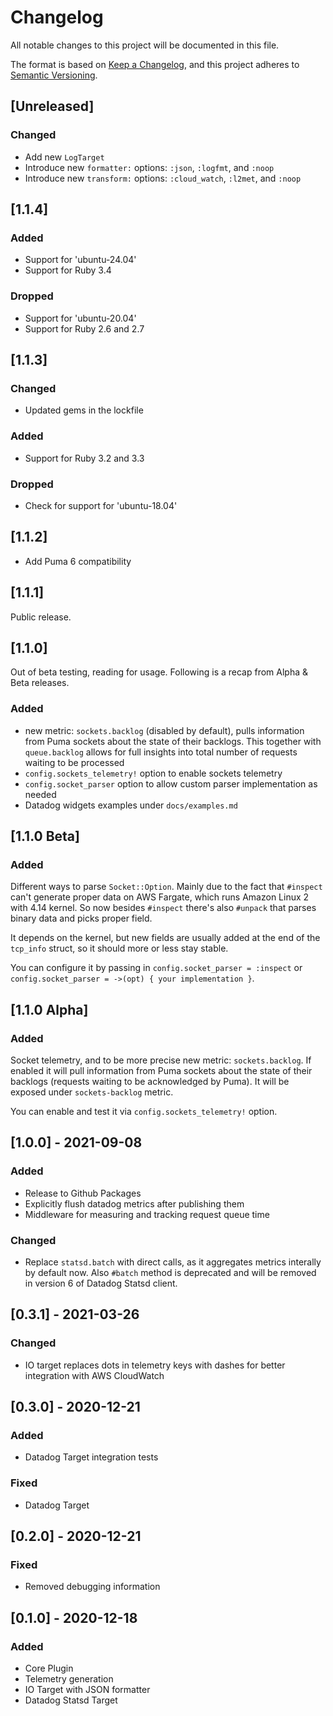 # Changelog

All notable changes to this project will be documented in this file.

The format is based on [Keep a Changelog](https://keepachangelog.com/en/1.0.0/),
and this project adheres to [Semantic Versioning](https://semver.org/spec/v2.0.0.html).

## [Unreleased]

### Changed
- Add new `LogTarget`
- Introduce new `formatter:` options: `:json`, `:logfmt`, and `:noop`
- Introduce new `transform:` options: `:cloud_watch`, `:l2met`, and `:noop`

## [1.1.4]

### Added
- Support for 'ubuntu-24.04'
- Support for Ruby 3.4

### Dropped
- Support for 'ubuntu-20.04'
- Support for Ruby 2.6 and 2.7

## [1.1.3]

### Changed
- Updated gems in the lockfile

### Added
- Support for Ruby 3.2 and 3.3

### Dropped
- Check for support for 'ubuntu-18.04'

## [1.1.2]

- Add Puma 6 compatibility
## [1.1.1]

Public release.

## [1.1.0]

Out of beta testing, reading for usage. Following is a recap from Alpha & Beta releases.

### Added
- new metric: `sockets.backlog` (disabled by default), pulls information from Puma
  sockets about the state of their backlogs. This together with `queue.backlog`
  allows for full insights into total number of requests waiting to be processed
- `config.sockets_telemetry!` option to enable sockets telemetry
- `config.socket_parser` option to allow custom parser implementation as needed
- Datadog widgets examples under `docs/examples.md`

## [1.1.0 Beta]

### Added

Different ways to parse `Socket::Option`. Mainly due to the fact that `#inspect` can't
generate proper data on AWS Fargate, which runs Amazon Linux 2 with 4.14 kernel. So now
besides `#inspect` there's also `#unpack` that parses binary data and picks proper field.

It depends on the kernel, but new fields are usually added at the end of the `tcp_info`
struct, so it should more or less stay stable.

You can configure it by passing in `config.socket_parser = :inspect` or
`config.socket_parser = ->(opt) { your implementation }`.

## [1.1.0 Alpha]

### Added

Socket telemetry, and to be more precise new metric: `sockets.backlog`. If enabled it will
pull information from Puma sockets about the state of their backlogs (requests waiting to
be acknowledged by Puma). It will be exposed under `sockets-backlog` metric.

You can enable and test it via `config.sockets_telemetry!` option.

## [1.0.0] - 2021-09-08
### Added
- Release to Github Packages
- Explicitly flush datadog metrics after publishing them
- Middleware for measuring and tracking request queue time

### Changed
- Replace `statsd.batch` with direct calls, as it aggregates metrics interally by default now.
  Also `#batch` method is deprecated and will be removed in version 6 of Datadog Statsd client.

## [0.3.1] - 2021-03-26
### Changed
- IO target replaces dots in telemetry keys with dashes for better integration with AWS CloudWatch

## [0.3.0] - 2020-12-21
### Added
- Datadog Target integration tests

### Fixed
- Datadog Target

## [0.2.0] - 2020-12-21
### Fixed
- Removed debugging information

## [0.1.0] - 2020-12-18
### Added
- Core Plugin
- Telemetry generation
- IO Target with JSON formatter
- Datadog Statsd Target
